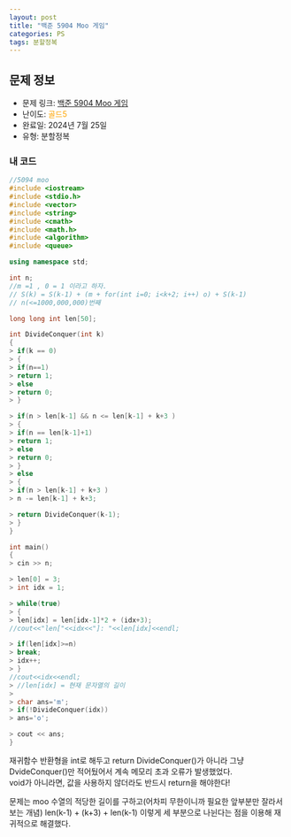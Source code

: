```yaml
---
layout: post
title: "백준 5904 Moo 게임"
categories: PS
tags: 분할정복
---
```


## 문제 정보
- 문제 링크: [백준 5904 Moo 게임](https://www.acmicpc.net/problem/5904)
- 난이도: <span style="color:#FFA500">골드5</span>
- 완료일: 2024년 7월 25일
- 유형: 분할정복

### 내 코드

```C++
//5094 moo
#include <iostream>
#include <stdio.h>
#include <vector>
#include <string>
#include <cmath>
#include <math.h>
#include <algorithm>
#include <queue>

using namespace std;

int n;
//m =1 , 0 = 1 이라고 하자.
// S(k) = S(k-1) + (m + for(int i=0; i<k+2; i++) o) + S(k-1)
// n(<=1000,000,000)번째 

long long int len[50];

int DivideConquer(int k)
{
> if(k == 0)
> {
> if(n==1)
> return 1;
> else
> return 0;
> }

> if(n > len[k-1] && n <= len[k-1] + k+3 )
> {
> if(n == len[k-1]+1)
> return 1;
> else
> return 0;
> }
> else
> {
> if(n > len[k-1] + k+3 )
> n -= len[k-1] + k+3;

> return DivideConquer(k-1);
> }
}

int main()
{   
> cin >> n;

> len[0] = 3;
> int idx = 1;

> while(true)
> {
> len[idx] = len[idx-1]*2 + (idx+3);
//cout<<"len["<<idx<<"]: "<<len[idx]<<endl;

> if(len[idx]>=n)
> break;
> idx++;
> }
//cout<<idx<<endl;
> //len[idx] = 현재 문자열의 길이
> 
> char ans='m';
> if(!DivideConquer(idx))
> ans='o';

> cout << ans;
}
```

재귀함수 반환형을 int로 해두고 return DivideConquer()가 아니라 그냥 DvideConquer()만 적어뒀어서 계속 메모리 초과 오류가 발생했었다.  
void가 아니라면, 값을 사용하지 않더라도 반드시 return을 해야한다!  

문제는 moo 수열의 적당한 길이를 구하고(어차피 무한이니까 필요한 앞부분만 잘라서 보는 개념) len(k-1) + (k+3) + len(k-1) 이렇게 세 부분으로 나뉜다는 점을 이용해 재귀적으로 해결했다.
